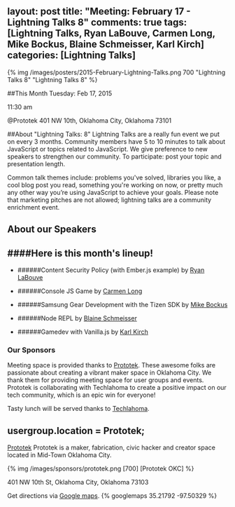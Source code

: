layout: post
title: "Meeting: February 17 - Lightning Talks 8"
comments: true
tags: [Lightning Talks, Ryan LaBouve, Carmen Long, Mike Bockus, Blaine Schmeisser, Karl Kirch]
categories: [Lightning Talks]
---

{% img  /images/posters/2015-February-Lightning-Talks.png 700  "Lightning Talks 8" "Lightning Talks 8" %}

##This Month
Tuesday: Feb 17, 2015

11:30 am

@Prototek
401 NW 10th,
Oklahoma City, Oklahoma
73101


##About "Lightning Talks: 8"
Lightning Talks are a really fun event we put on every 3 months. Community members have 5 to 10 minutes to talk about JavaScript or topics related to JavaScript. We give preference to new speakers to strengthen our community. To participate: post your topic and presentation length.

Common talk themes include: problems you've solved, libraries you like, a cool blog post you read, something you're working on now, or pretty much any other way you’re using JavaScript to achieve your goals. Please note that marketing pitches are not allowed; lightning talks are a community enrichment event.

## About our Speakers

####Here is this month's lineup!
----------------------------------------------------------
- ######Content Security Policy (with Ember.js example) by [Ryan LaBouve](http://ryanlabouve.com/)

- ######Console JS Game by [Carmen Long](https://twitter.com/carmalou)

- ######Samsung Gear Development with the Tizen SDK by [Mike Bockus](https://twitter.com/mikebockus)

- ######Node REPL by [Blaine Schmeisser](http://www.blainesch.com/)

- ######Gamedev with Vanilla.js by [Karl Kirch](http://joekarl.github.io/)

<!-- more -->

### Our Sponsors
Meeting space is provided thanks to [Prototek](http://www.prototekokc.com). These awesome folks are passionate about creating a vibrant maker space in Oklahoma City. We thank them for providing meeting space for user groups and events. Prototek is collaborating with Techlahoma to create a positive impact on our tech community, which is an epic win for everyone!

Tasty lunch will be served thanks to [Techlahoma](http://techlahoma.org/).

## usergroup.location = Prototek;

[Prototek](http://prototekokc.com/) Prototek is a maker, fabrication, civic hacker and creator space located in Mid-Town Oklahoma City.

{% img  /images/sponsors/prototek.png [700] [Prototek OKC] %}

401 NW 10th St, Oklahoma City, Oklahoma 73103

Get directions via [Google maps](https://www.google.com/maps/place/401+NW+10th+St/@35.478527,-97.519417,17z/data=!3m1!4b1!4m2!3m1!1s0x87b21733fd30d655:0xce3a1cd9b95c8415).
{% googlemaps 35.21792 -97.50329 %}